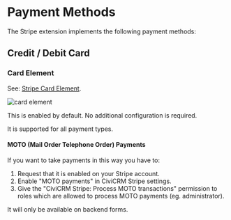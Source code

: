 # Payment Methods

The Stripe extension implements the following payment methods:

## Credit / Debit Card

### Card Element

See: [Stripe Card Element](https://stripe.com/docs/payments/payment-methods/overview#cards).

![card element](images/element_card.png)

This is enabled by default. No additional configuration is required.

It is supported for all payment types.

#### MOTO (Mail Order Telephone Order) Payments

If you want to take payments in this way you have to:

1. Request that it is enabled on your Stripe account.
2. Enable "MOTO payments" in CiviCRM Stripe settings.
3. Give the "CiviCRM Stripe: Process MOTO transactions" permission to roles which are allowed to process MOTO payments (eg. administrator).

It will only be available on backend forms.

